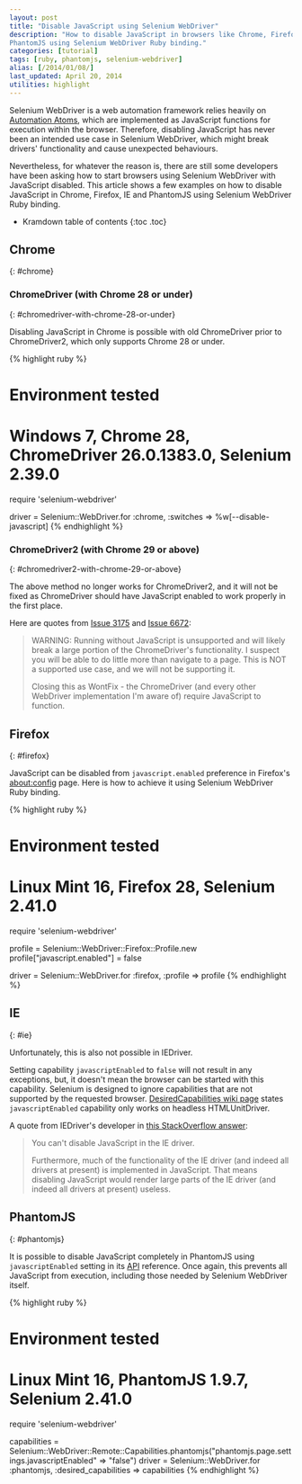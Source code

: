 ```yaml
---
layout: post
title: "Disable JavaScript using Selenium WebDriver"
description: "How to disable JavaScript in browsers like Chrome, Firefox, IE and
PhantomJS using Selenium WebDriver Ruby binding."
categories: [tutorial]
tags: [ruby, phantomjs, selenium-webdriver]
alias: [/2014/01/08/]
last_updated: April 20, 2014
utilities: highlight
---
```

Selenium WebDriver is a web automation framework relies heavily on [Automation Atoms][Automation Atoms],
which are implemented as JavaScript functions for execution within the browser.
Therefore, disabling JavaScript has never been an intended use case in Selenium WebDriver,
which might break drivers' functionality and cause unexpected behaviours.

Nevertheless, for whatever the reason is,
there are still some developers have been asking
how to start browsers using Selenium WebDriver with JavaScript disabled.
This article shows a few examples on how to disable JavaScript
in Chrome, Firefox, IE and PhantomJS using Selenium WebDriver Ruby binding.

* Kramdown table of contents
{:toc .toc}

## Chrome
{: #chrome}

### ChromeDriver (with Chrome 28 or under)
{: #chromedriver-with-chrome-28-or-under}

Disabling JavaScript in Chrome is possible with old ChromeDriver prior to ChromeDriver2,
which only supports Chrome 28 or under.

{% highlight ruby %}
# Environment tested
# Windows 7, Chrome 28, ChromeDriver 26.0.1383.0, Selenium 2.39.0

require 'selenium-webdriver'

driver = Selenium::WebDriver.for :chrome, :switches => %w[--disable-javascript]
{% endhighlight %}

### ChromeDriver2 (with Chrome 29 or above)
{: #chromedriver2-with-chrome-29-or-above}

The above method no longer works for ChromeDriver2, and it will not be fixed as ChromeDriver should have
JavaScript enabled to work properly in the first place.

Here are quotes from [Issue 3175][Issue 3175] and [Issue 6672][Issue 6672]:

> WARNING: Running without JavaScript is unsupported and will likely break a large portion of the ChromeDriver's functionality. I suspect you will be able to do little more than navigate to a page.  This is NOT a supported use case, and we will not be supporting it.
>
> Closing this as WontFix - the ChromeDriver (and every other WebDriver implementation I'm aware of) require JavaScript to function.

## Firefox
{: #firefox}

JavaScript can be disabled from `javascript.enabled` preference in Firefox's [about:config][about:config] page.
Here is how to achieve it using Selenium WebDriver Ruby binding.

{% highlight ruby %}
# Environment tested
# Linux Mint 16, Firefox 28, Selenium 2.41.0

require 'selenium-webdriver'

profile = Selenium::WebDriver::Firefox::Profile.new
profile["javascript.enabled"] = false

driver = Selenium::WebDriver.for :firefox, :profile => profile
{% endhighlight %}

## IE
{: #ie}

Unfortunately, this is also not possible in IEDriver.

Setting capability `javascriptEnabled` to `false` will not result in any exceptions,
but, it doesn't mean the browser can be started with this capability.
Selenium is designed to ignore capabilities that are not supported by the requested browser.
[DesiredCapabilities wiki page][DesiredCapabilities wiki page] states `javascriptEnabled` capability only
works on headless HTMLUnitDriver.

A quote from IEDriver's developer in [this StackOverflow answer][Disable JS in IEDriver]:

> You can't disable JavaScript in the IE driver.
>
> Furthermore, much of the functionality of the IE driver
(and indeed all drivers at present) is implemented in JavaScript.
That means disabling JavaScript would render large parts of the IE driver
(and indeed all drivers at present) useless.

## PhantomJS
{: #phantomjs}

It is possible to disable JavaScript completely in PhantomJS
using `javascriptEnabled` setting in its [API][PhantomJS Settings API] reference.
Once again, this prevents all JavaScript from execution,
including those needed by Selenium WebDriver itself.

{% highlight ruby %}
# Environment tested
# Linux Mint 16, PhantomJS 1.9.7, Selenium 2.41.0

require 'selenium-webdriver'

capabilities = Selenium::WebDriver::Remote::Capabilities.phantomjs("phantomjs.page.settings.javascriptEnabled" => "false")
driver = Selenium::WebDriver.for :phantomjs, :desired_capabilities => capabilities
{% endhighlight %}

[Automation Atoms]: http://code.google.com/p/selenium/wiki/AutomationAtoms
[Issue 3175]: https://code.google.com/p/selenium/issues/detail?id=3175
[Issue 6672]: https://code.google.com/p/selenium/issues/detail?id=6672
[about:config]: http://kb.mozillazine.org/About:config
[DesiredCapabilities wiki page]: http://code.google.com/p/selenium/wiki/DesiredCapabilities#Read-write_capabilities
[Disable JS in IEDriver]: http://stackoverflow.com/a/17292038/1177636
[PhantomJS Settings API]: https://github.com/ariya/phantomjs/wiki/API-Reference-WebPage#settings-object
